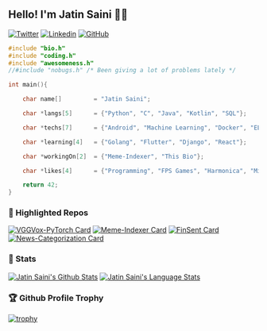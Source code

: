 ## Hello! I'm Jatin Saini 👋🏻
[![Twitter](https://img.shields.io/twitter/follow/derpimort?label=Follow)](https://twitter.com/intent/follow?screen_name=derpimort)
[![Linkedin](https://img.shields.io/badge/-derpimort-white?logo=Linkedin&logoColor=blue&link=https://www.linkedin.com/in/derpimort/)](https://www.linkedin.com/in/derpimort/)
[![GitHub](https://img.shields.io/github/followers/Derpimort?label=Follow&style=social)](https://github.com/Derpimort)

```c:me.c
#include "bio.h"
#include "coding.h"
#include "awesomeness.h"
//#include "nobugs.h" /* Been giving a lot of problems lately */

int main(){

    char name[]         = "Jatin Saini";

    char *langs[5]      = {"Python", "C", "Java", "Kotlin", "SQL"};

    char *techs[7]      = {"Android", "Machine Learning", "Docker", "ELK", "AWS", "HPC", "Git"};

    char *learning[4]   = {"Golang", "Flutter", "Django", "React"};

    char *workingOn[2]  = {"Meme-Indexer", "This Bio"};

    char *likes[4]      = {"Programming", "FPS Games", "Harmonica", "Minecraft"};

    return 42;
}
```

### 📌 Highlighted Repos

[![VGGVox-PyTorch Card](https://github-readme-stats.vercel.app/api/pin/?username=Derpimort&repo=VGGVox-PyTorch&theme=transparent)](https://github.com/Derpimort/VGGVox-PyTorch)
[![Meme-Indexer Card](https://github-readme-stats.vercel.app/api/pin/?username=Derpimort&repo=Meme-Indexer&theme=transparent)](https://github.com/Derpimort/Meme-Indexer)
[![FinSent Card](https://github-readme-stats.vercel.app/api/pin/?username=Derpimort&repo=FinSent&theme=transparent)](https://github.com/Derpimort/FinSent)
[![News-Categorization Card](https://github-readme-stats.vercel.app/api/pin/?username=Derpimort&repo=News-Categorization&theme=transparent)](https://github.com/Derpimort/News-Categorization)

### 🔭 Stats

<a href="https://github.com/anuraghazra/github-readme-stats"><img align="center" alt="Jatin Saini's Github Stats" src="https://github-readme-stats.vercel.app/api?username=Derpimort&line_height=27&show_icons=true&count_private=true&include_all_commits=false&theme=transparent" /></a>
<a href="https://github.com/anuraghazra/github-readme-stats"><img align="center" alt="Jatin Saini's Language Stats" src="https://github-readme-stats.vercel.app/api/top-langs/?username=Derpimort&langs_count=3&hide=jupyter%20notebook&theme=transparent" /></a>

### 🏆 Github Profile Trophy
[![trophy](https://github-profile-trophy.vercel.app/?username=Derpimort&no-bg=true&theme=algolia)](https://github.com/ryo-ma/github-profile-trophy)


